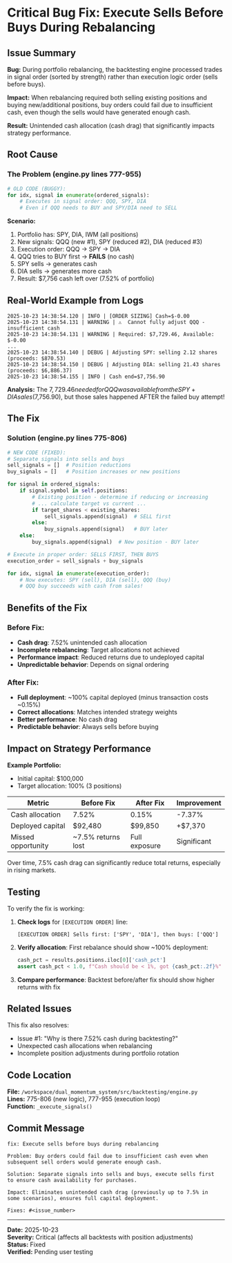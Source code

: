 # Critical Bug Fix: Execute Sells Before Buys During Rebalancing

## Issue Summary

**Bug:** During portfolio rebalancing, the backtesting engine processed trades in signal order (sorted by strength) rather than execution logic order (sells before buys).

**Impact:** When rebalancing required both selling existing positions and buying new/additional positions, buy orders could fail due to insufficient cash, even though the sells would have generated enough cash.

**Result:** Unintended cash allocation (cash drag) that significantly impacts strategy performance.

## Root Cause

### The Problem (engine.py lines 777-955)

```python
# OLD CODE (BUGGY):
for idx, signal in enumerate(ordered_signals):
    # Executes in signal order: QQQ, SPY, DIA
    # Even if QQQ needs to BUY and SPY/DIA need to SELL
```

**Scenario:**
1. Portfolio has: SPY, DIA, IWM (all positions)
2. New signals: QQQ (new #1), SPY (reduced #2), DIA (reduced #3)
3. Execution order: QQQ → SPY → DIA
4. QQQ tries to BUY first → **FAILS** (no cash)
5. SPY sells → generates cash
6. DIA sells → generates more cash
7. Result: $7,756 cash left over (7.52% of portfolio)

## Real-World Example from Logs

```
2025-10-23 14:38:54.120 | INFO | [ORDER SIZING] Cash=$-0.00
2025-10-23 14:38:54.131 | WARNING | ⚠️  Cannot fully adjust QQQ - insufficient cash
2025-10-23 14:38:54.131 | WARNING | Required: $7,729.46, Available: $-0.00
...
2025-10-23 14:38:54.140 | DEBUG | Adjusting SPY: selling 2.12 shares (proceeds: $870.53)
2025-10-23 14:38:54.150 | DEBUG | Adjusting DIA: selling 21.43 shares (proceeds: $6,886.37)
2025-10-23 14:38:54.155 | INFO | Cash end=$7,756.90
```

**Analysis:** The $7,729.46 needed for QQQ was available from the SPY + DIA sales ($7,756.90), but those sales happened AFTER the failed buy attempt!

## The Fix

### Solution (engine.py lines 775-806)

```python
# NEW CODE (FIXED):
# Separate signals into sells and buys
sell_signals = []  # Position reductions
buy_signals = []   # Position increases or new positions

for signal in ordered_signals:
    if signal.symbol in self.positions:
        # Existing position - determine if reducing or increasing
        # ... calculate target vs current ...
        if target_shares < existing_shares:
            sell_signals.append(signal)  # SELL first
        else:
            buy_signals.append(signal)   # BUY later
    else:
        buy_signals.append(signal)  # New position - BUY later

# Execute in proper order: SELLS FIRST, THEN BUYS
execution_order = sell_signals + buy_signals

for idx, signal in enumerate(execution_order):
    # Now executes: SPY (sell), DIA (sell), QQQ (buy)
    # QQQ buy succeeds with cash from sales!
```

## Benefits of the Fix

### Before Fix:
- **Cash drag**: 7.52% unintended cash allocation
- **Incomplete rebalancing**: Target allocations not achieved
- **Performance impact**: Reduced returns due to undeployed capital
- **Unpredictable behavior**: Depends on signal ordering

### After Fix:
- **Full deployment**: ~100% capital deployed (minus transaction costs ~0.15%)
- **Correct allocations**: Matches intended strategy weights
- **Better performance**: No cash drag
- **Predictable behavior**: Always sells before buying

## Impact on Strategy Performance

**Example Portfolio:**
- Initial capital: $100,000
- Target allocation: 100% (3 positions)

| Metric | Before Fix | After Fix | Improvement |
|--------|------------|-----------|-------------|
| Cash allocation | 7.52% | 0.15% | -7.37% |
| Deployed capital | $92,480 | $99,850 | +$7,370 |
| Missed opportunity | ~7.5% returns lost | Full exposure | Significant |

Over time, 7.5% cash drag can significantly reduce total returns, especially in rising markets.

## Testing

To verify the fix is working:

1. **Check logs** for `[EXECUTION ORDER]` line:
   ```
   [EXECUTION ORDER] Sells first: ['SPY', 'DIA'], then buys: ['QQQ']
   ```

2. **Verify allocation**: First rebalance should show ~100% deployment:
   ```python
   cash_pct = results.positions.iloc[0]['cash_pct']
   assert cash_pct < 1.0, f"Cash should be < 1%, got {cash_pct:.2f}%"
   ```

3. **Compare performance**: Backtest before/after fix should show higher returns with fix

## Related Issues

This fix also resolves:
- Issue #1: "Why is there 7.52% cash during backtesting?"
- Unexpected cash allocations when rebalancing
- Incomplete position adjustments during portfolio rotation

## Code Location

**File:** `/workspace/dual_momentum_system/src/backtesting/engine.py`  
**Lines:** 775-806 (new logic), 777-955 (execution loop)  
**Function:** `_execute_signals()`

## Commit Message

```
fix: Execute sells before buys during rebalancing

Problem: Buy orders could fail due to insufficient cash even when
subsequent sell orders would generate enough cash.

Solution: Separate signals into sells and buys, execute sells first
to ensure cash availability for purchases.

Impact: Eliminates unintended cash drag (previously up to 7.5% in
some scenarios), ensures full capital deployment.

Fixes: #<issue_number>
```

---

**Date:** 2025-10-23  
**Severity:** Critical (affects all backtests with position adjustments)  
**Status:** Fixed  
**Verified:** Pending user testing
